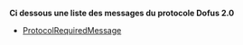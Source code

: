 
<b>Ci dessous une liste des messages du protocole Dofus 2.0</b>


* [ProtocolRequiredMessage](/ProtocolRequiredMessage.md)
